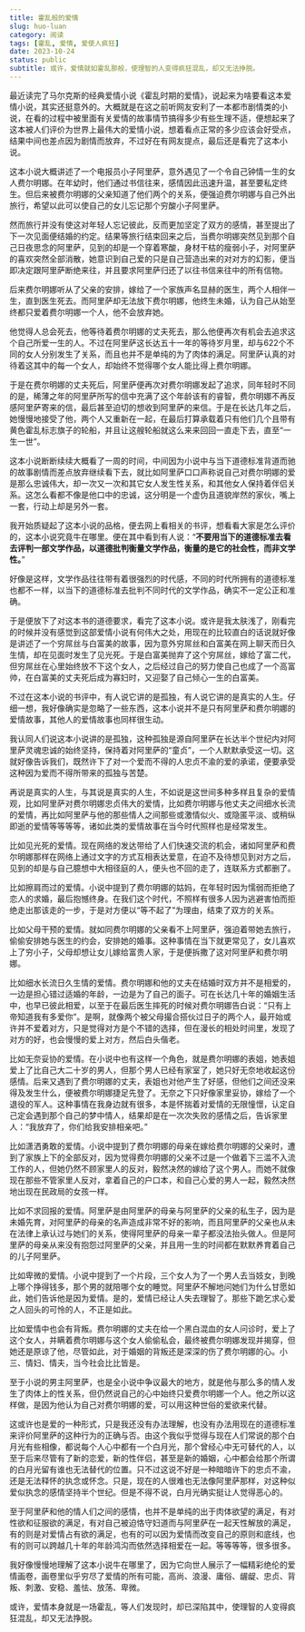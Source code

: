```yaml
---
title: 霍乱般的爱情
slug: huo-luan
category: 阅读
tags: [霍乱, 爱情, 爱使人疯狂]
date: 2023-10-24
status: public
subtitle: 或许，爱情就如霍乱那般，使理智的人变得疯狂混乱，却又无法挣脱。
---
```


最近读完了马尔克斯的经典爱情小说《霍乱时期的爱情》，说起来为啥要看这本爱情小说，其实还挺意外的。大概就是在这之前听网友安利了一本都市剧情类的小说，在看的过程中被里面有关爱情的故事情节搞得多少有些生理不适，便想起来了这本被人们评价为世界上最伟大的爱情小说，想着看点正常的多少应该会好受点，结果中间也差点因为剧情而放弃，不过好在有网友提点，最后还是看完了这本小说。



这本小说大概讲述了一个电报员小子阿里萨，意外遇见了一个令自己钟情一生的女人费尔明娜。在年幼时，他们通过书信往来，感情因此迅速升温，甚至要私定终生。但后来被费尔明娜的父亲知道了他们两个的关系，便强迫费尔明娜与自己外出旅行，希望以此可以使自己的女儿忘记那个穷酸小子阿里萨。



然而旅行并没有使这对年轻人忘记彼此，反而更加坚定了双方的感情，甚至提出了下一次见面便结婚的约定。结果等旅行结束回来之后，当费尔明娜突然见到那个自己日夜思念的阿里萨，见到的却是一个穿着寒酸，身材干枯的瘦弱小子，对阿里萨的喜欢突然全部消散，她意识到自己爱的只是自己营造出来的对对方的幻影，便当即决定跟阿里萨断绝来往，并且要求阿里萨归还了以往书信来往中的所有信物。



后来费尔明娜听从了父亲的安排，嫁给了一个家族声名显赫的医生，两个人相伴一生，直到医生死去。而阿里萨却无法放下费尔明娜，他终生未婚，认为自己从始至终都只爱着费尔明娜一个人，他不会放弃她。



他觉得人总会死去，他等待着费尔明娜的丈夫死去，那么他便再次有机会去追求这个自己所爱一生的人。不过在阿里萨这长达五十一年的等待岁月里，却与622个不同的女人分别发生了关系，而且也并不是单纯的为了肉体的满足。阿里萨认真的对待着这其中的每一个女人，却始终不觉得哪个女人能比得上费尔明娜。



于是在费尔明娜的丈夫死后，阿里萨便再次对费尔明娜发起了追求，同年轻时不同的是，稀薄之年的阿里萨所写的信中充满了这个年龄该有的睿智，费尔明娜不再反感阿里萨寄来的信，最后甚至迫切的想收到阿里萨的来信。于是在长达几年之后，她慢慢地接受了他，两个人又重新在一起，在最后打算承载着只有他们几个且带有黄色霍乱标志旗子的轮船，并且让这艘轮船就这么来来回回一直走下去，直至“一生一世”。



这本小说断断续续大概看了一周的时间，中间因为小说中与当下道德标准背道而驰的故事剧情而差点放弃继续看下去，就比如阿里萨口口声称说自己对费尔明娜的爱是那么忠诚伟大，却一次又一次和其它女人发生性关系，和其他女人保持着伴侣关系。这怎么看都不像是他口中的忠诚，这分明是一个虚伪且道貌岸然的家伙，嘴上一套，行动上却是另外一套。



我开始质疑起了这本小说的品格，便去网上看相关的书评，想看看大家是怎么评价的，这本小说究竟牛在哪里。便在其中看到有人说：“**不要用当下的道德标准去看去评判一部文学作品，以道德批判衡量文学作品，衡量的是它的社会性，而非文学性。**”



好像是这样，文学作品往往带有着很强烈的时代感，不同的时代所拥有的道德标准也都不一样，以当下的道德标准去批判不同时代的文学作品，确实不一定公正和准确。



于是便放下了对这本书的道德要求，看完了这本小说。或许是我太肤浅了，刚看完的时候并没有感觉到这部爱情小说有何伟大之处，用现在的比较直白的话说就好像是讲述了一个穷屌丝与白富美的故事，因为意外穷屌丝和白富美在网上聊天而日久生情，却在见面时发生了见光死。于是白富美抛弃了这个穷屌丝，嫁给了富二代，但穷屌丝在心里始终放不下这个女人，之后经过自己的努力使自己也成了一个高富帅，在白富美的丈夫死后成为寡妇时，又迎娶了自己倾心一生的白富美。



不过在这本小说的书评中，有人说它讲的是孤独，有人说它讲的是真实的人生。仔细一想，我好像确实是忽略了一些东西，这本小说并不是只有阿里萨和费尔明娜的爱情故事，其他人的爱情故事也同样很生动。



我认同人们说这本小说讲的是孤独，这种孤独是源自阿里萨在长达半个世纪内对阿里萨灵魂忠诚的始终坚持，保持着对阿里萨的“童贞”，一个人默默承受这一切。这就好像告诉我们，既然许下了对一个爱而不得的人忠贞不渝的爱的承诺，便要承受这种因为爱而不得所带来的孤独与苦楚。



再说是真实的人生，与其说是真实的人生，不如说是这世间多种多样且复杂的爱情观，比如阿里萨对费尔明娜忠贞伟大的爱情，比如费尔明娜与他丈夫之间细水长流的爱情，再比如阿里萨与他的那些情人之间那些或激情似火、或隐匿平淡、或稍纵即逝的爱情等等等等，诸如此类的爱情故事在当今时代照样也是经常发生。



比如见光死的爱情。现在网络的发达带给了人们快速交流的机会，诸如阿里萨和费尔明娜那样在网络上通过文字的方式互相表达爱意，在迫不及待想见到对方之后，见到的却是与自己臆想中大相径庭的人，便头也不回的走了，连联系方式都删了。



比如擦肩而过的爱情。小说中提到了费尔明娜的姑妈，在年轻时因为懦弱而拒绝了恋人的求婚，最后抱憾终身。在我们这个时代，不照样有很多人因为逃避害怕而拒绝走出那该走的一步，于是对方便以“等不起了”为理由，结束了双方的关系。



比如父母干预的爱情。就如同费尔明娜的父亲看不上阿里萨，强迫着带她去旅行，偷偷安排她与医生的约会，安排她的婚事。这种事情在当下就更常见了，女儿喜欢上了穷小子，父母却想让女儿嫁给富贵人家，于是便拆撒了这对阿里萨和费尔明娜。



比如细水长流日久生情的爱情。费尔明娜和他的丈夫在结婚时双方并不是相爱的，一边是担心错过适婚的年龄，一边是为了自己的面子。可在长达几十年的婚姻生活中，也早已彼此相爱，以至于在最后医生摔死的时候对费尔明娜告白说：“只有上帝知道我有多爱你”。是啊，就像两个被父母撮合搭伙过日子的两个人，最开始或许并不爱着对方，只是觉得对方是个不错的选择，但在漫长的相处时间里，发现了对方的好，也会慢慢的爱上对方，然后白头偕老。



比如无奈妥协的爱情。在小说中也有这样一个角色，就是费尔明娜的表姐，她表姐爱上了比自己大二十岁的男人，但那个男人已经有家室了，她只好无奈地收起这份感情。后来又遇到了费尔明娜的丈夫，表姐也对他产生了好感，但他们之间还没来得及发生什么，便被费尔明娜捷足先登了。无奈之下只好像家里妥协，嫁给了一个退役的军人。这种事情在我身边就有很多，本是怀揣着对爱情的无限憧憬，认定自己定会遇到那个自己的梦中情人，结果却是在一次次失败的感情之后，告诉家里人：“我放弃了，你们给我安排相亲吧。”



比如潇洒勇敢的爱情。小说中提到了费尔明娜的母亲在嫁给费尔明娜的父亲时，遭到了家族上下的全部反对，因为觉得费尔明娜的父亲不过是一个做着下三滥不入流工作的人，但她仍然不顾家里人的反对，毅然决然的嫁给了这个男人。而她不就像现在那些不管家里人反对，拿着自己的户口本，和自己心爱的男人一起，毅然决然地出现在民政局的女孩一样。



比如不求回报的爱情。阿里萨是由阿里萨的母亲与阿里萨的父亲的私生子，因为是未婚先育，对阿里萨的母亲的名声造成非常不好的影响，而且阿里萨的父亲也从未在法律上承认过与她们的关系，使得阿里萨的母亲一辈子都没法抬头做人。但是阿里萨的母亲从来没有抱怨过阿里萨的父亲，并且用一生的时间都在默默养育着自己的儿子阿里萨。



比如卑微的爱情。小说中提到了一个片段，三个女人为了一个男人去当妓女，到晚上哪个挣得钱多，那个男的就陪哪个女的睡觉。阿里萨不解地问她们为什么甘愿如此，她们告诉他是因为爱情。是的，爱情已经让人失去理智了。那些下跪乞求心爱之人回头的可怜的人，不正是如此。



比如爱情中也会有背叛。费尔明娜的丈夫在给一个黑白混血的女人问诊时，爱上了这个女人，并瞒着费尔明娜与这个女人偷偷私会，最终被费尔明娜发现并揭穿，但她还是原谅了他，尽管如此，对于婚姻的背叛还是深深的伤了费尔明娜的心。小三、情妇、情夫，当今社会比比皆是。



至于小说的男主阿里萨，也是全小说中争议最大的地方，就是他与那么多的情人发生了肉体上的性关系，但仍然说自己的心中始终只爱费尔明娜一个人。他之所以这样做，是因为他认为自己对费尔明娜的爱，可以用这种世俗的爱欲来代替。



这或许也是爱的一种形式，只是我还没有办法理解，也没有办法用现在的道德标准来评价阿里萨的这种行为的正确与否。由这个我似乎觉得与现在人们常说的那个白月光有些相像，都说每个人心中都有一个白月光，那个曾经心中无可替代的人，以至于后来尽管有了新的恋爱，新的性伴侣，甚至是新的婚姻，心中都会给那个所谓的白月光留有谁也无法替代的位置。只不过这说不好是一种暗暗许下的忠贞不渝，还是无法释怀的执念或怀念。只是，现在的人很难也无法像阿里萨那样，对这种似爱似执念的感情坚持半个世纪。但是不得不说，白月光确实挺让人觉得恶心的。



至于阿里萨和他的情人们之间的感情，也并不是单纯的出于肉体欲望的满足，有对性欲和征服欲的满足，有对自己被迫恪守妇道而与阿里萨在一起天性解放的满足，有的则是对爱情占有欲的满足，也有的可以因为爱情而改变自己的原则和底线，也有的则可以跨越几十年的年龄鸿沟而依然选择相爱在一起。等等等等，很多很多。



我好像慢慢地理解了这本小说牛在哪里了，因为它向世人展示了一幅精彩绝伦的爱情画卷，画卷里似乎穷尽了爱情的所有可能，高尚、浪漫、庸俗、龌龊、忠贞、背叛、刺激、安稳、羞怯、放荡、卑微。



或许，爱情本身就是一场霍乱，等人们发现时，却已深陷其中，使理智的人变得疯狂混乱，却又无法挣脱。
